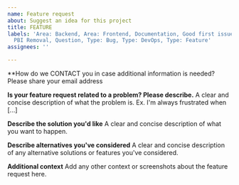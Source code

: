 ```yaml
---
name: Feature request
about: Suggest an idea for this project
title: FEATURE
labels: 'Area: Backend, Area: Frontend, Documentation, Good first issue, Help Needed,
  PBI Removal, Question, Type: Bug, Type: DevOps, Type: Feature'
assignees: ''

---
```


**How do we CONTACT you in case additional information is needed?
Please share your email address

**Is your feature request related to a problem? Please describe.**
A clear and concise description of what the problem is. Ex. I'm always frustrated when [...]

**Describe the solution you'd like**
A clear and concise description of what you want to happen.

**Describe alternatives you've considered**
A clear and concise description of any alternative solutions or features you've considered.

**Additional context**
Add any other context or screenshots about the feature request here.

